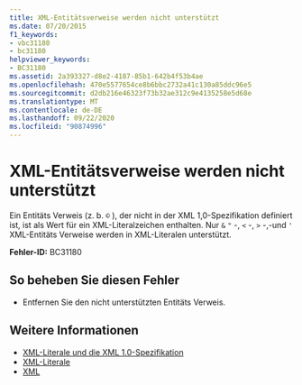 ```yaml
---
title: XML-Entitätsverweise werden nicht unterstützt
ms.date: 07/20/2015
f1_keywords:
- vbc31180
- bc31180
helpviewer_keywords:
- BC31180
ms.assetid: 2a393327-d8e2-4187-85b1-642b4f53b4ae
ms.openlocfilehash: 470e5577654ce8b6bbc2732a41c130a85ddc96e5
ms.sourcegitcommit: d2db216e46323f73b32ae312c9e4135258e5d68e
ms.translationtype: MT
ms.contentlocale: de-DE
ms.lasthandoff: 09/22/2020
ms.locfileid: "90874996"
---
```

# <a name="xml-entity-references-are-not-supported"></a>XML-Entitätsverweise werden nicht unterstützt

Ein Entitäts Verweis (z. b. `©` ), der nicht in der XML 1,0-Spezifikation definiert ist, ist als Wert für ein XML-Literalzeichen enthalten. Nur `&` `"` -, `<` -, `>` -,-und `'` XML-Entitäts Verweise werden in XML-Literalen unterstützt.  
  
 **Fehler-ID:** BC31180  
  
## <a name="to-correct-this-error"></a>So beheben Sie diesen Fehler  
  
- Entfernen Sie den nicht unterstützten Entitäts Verweis.  
  
## <a name="see-also"></a>Weitere Informationen

- [XML-Literale und die XML 1.0-Spezifikation](../../programming-guide/language-features/xml/xml-literals-and-the-xml-1-0-specification.md)
- [XML-Literale](../xml-literals/index.md)
- [XML](../../programming-guide/language-features/xml/index.md)
